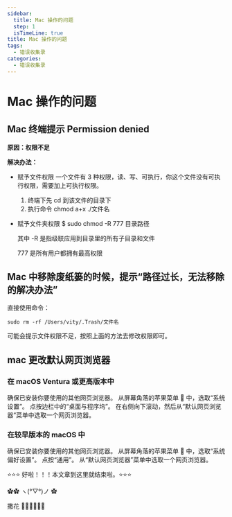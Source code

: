 ```yaml
---
sidebar:
  title: Mac 操作的问题
  step: 1
  isTimeLine: true
title: Mac 操作的问题
tags:
  - 错误收集录
categories:
  - 错误收集录
---
```


# Mac 操作的问题

## Mac 终端提示 Permission denied

**原因：权限不足**

**解决办法：**

- 赋予文件权限
  一个文件有 3 种权限，读、写、可执行，你这个文件没有可执行权限，需要加上可执行权限。

  1. 终端下先 cd 到该文件的目录下
  2. 执行命令 chmod a+x ./文件名

- 赋予文件夹权限
  $ sudo chmod -R 777 目录路径

  其中 -R 是指级联应用到目录里的所有子目录和文件

  777 是所有用户都拥有最高权限

## Mac 中移除废纸篓的时候，提示“路径过长，无法移除的解决办法”

直接使用命令：

```shell
sudo rm -rf /Users/vity/.Trash/文件名
```

可能会提示文件权限不足，按照上面的方法去修改权限即可。

## mac 更改默认网页浏览器

### 在 macOS Ventura 或更高版本中

确保已安装你要使用的其他网页浏览器。
从屏幕角落的苹果菜单  中，选取“系统设置”。
点按边栏中的“桌面与程序坞”。
在右侧向下滚动，然后从“默认网页浏览器”菜单中选取一个网页浏览器。

### 在较早版本的 macOS 中

确保已安装你要使用的其他网页浏览器。
从屏幕角落的苹果菜单  中，选取“系统偏好设置”。
点按“通用”。
从“默认网页浏览器”菜单中选取一个网页浏览器。

⭐️⭐️⭐️ 好啦！！！本文章到这里就结束啦。⭐️⭐️⭐️

✿✿ ヽ(°▽°)ノ ✿

撒花 🌸🌸🌸🌸🌸🌸
